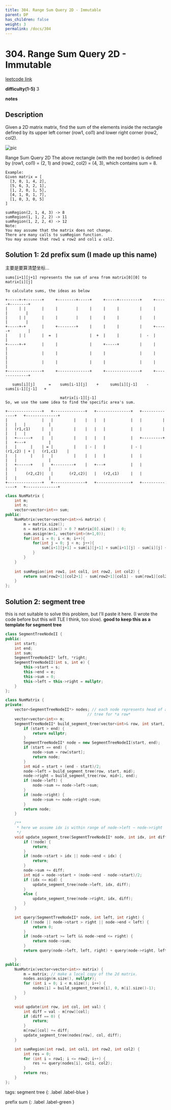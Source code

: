 ```yaml
---
title: 304. Range Sum Query 2D - Immutable
parent: DP
has_children: false
weight: 3
permalink: /docs/304
---
```

# 304. Range Sum Query 2D - Immutable
[leetcode link](https://leetcode.com/problems/range-sum-query-2d-immutable/)

**difficulty(1-5)** 
3

**notes**   


## Description
Given a 2D matrix matrix, find the sum of the elements inside the rectangle defined by its upper left corner (row1, col1) and lower right corner (row2, col2).

![pic](https://leetcode.com/static/images/courses/range_sum_query_2d.png)

Range Sum Query 2D
The above rectangle (with the red border) is defined by (row1, col1) = (2, 1) and (row2, col2) = (4, 3), which contains sum = 8.
```
Example:
Given matrix = [
  [3, 0, 1, 4, 2],
  [5, 6, 3, 2, 1],
  [1, 2, 0, 1, 5],
  [4, 1, 0, 1, 7],
  [1, 0, 3, 0, 5]
]

sumRegion(2, 1, 4, 3) -> 8
sumRegion(1, 1, 2, 2) -> 11
sumRegion(1, 2, 2, 4) -> 12
Note:
You may assume that the matrix does not change.
There are many calls to sumRegion function.
You may assume that row1 ≤ row2 and col1 ≤ col2.
```

## Solution 1: 2d prefix sum (I made up this name)

主要是要算清楚坐标...

```
sums[i+1][j+1] represents the sum of area from matrix[0][0] to matrix[i][j]

To calculate sums, the ideas as below

+-----+-+-------+     +--------+-----+     +-----+---------+     +-----+--------+
|     | |       |     |        |     |     |     |         |     |     |        |
|     | |       |     |        |     |     |     |         |     |     |        |
+-----+-+       |     +--------+     |     |     |         |     +-----+        |
|     | |       |  =  |              |  +  |     |         |  -  |              |
+-----+-+       |     |              |     +-----+         |     |              |
|               |     |              |     |               |     |              |
|               |     |              |     |               |     |              |
+---------------+     +--------------+     +---------------+     +--------------+

   sums[i][j]      =    sums[i-1][j]    +     sums[i][j-1]    -   sums[i-1][j-1]   +  

                        matrix[i-1][j-1]
So, we use the same idea to find the specific area's sum.

+---------------+   +--------------+   +---------------+   +--------------+   +--------------+
|               |   |         |    |   |   |           |   |         |    |   |   |          |
|   (r1,c1)     |   |         |    |   |   |           |   |         |    |   |   |          |
|   +------+    |   |         |    |   |   |           |   +---------+    |   +---+          |
|   |      |    | = |         |    | - |   |           | - |      (r1,c2) | + |   (r1,c1)    |
|   |      |    |   |         |    |   |   |           |   |              |   |              |
|   +------+    |   +---------+    |   +---+           |   |              |   |              |
|        (r2,c2)|   |       (r2,c2)|   |   (r2,c1)     |   |              |   |              |
+---------------+   +--------------+   +---------------+   +--------------+   +--------------+
```

```c++
class NumMatrix {
    int m;
    int n;
    vector<vector<int>> sum;
public:
    NumMatrix(vector<vector<int>>& matrix) {
        m = matrix.size();
        n = matrix.size() > 0 ? matrix[0].size() : 0;
        sum.assign(m+1, vector<int>(n+1,0));
        for(int i = 0; i < m; i++){
            for(int j = 0; j < n; j++){
                sum[i+1][j+1] = sum[i][j+1] + sum[i+1][j] - sum[i][j] + matrix[i][j];
            }
        }
    }
    
    int sumRegion(int row1, int col1, int row2, int col2) {
        return sum[row2+1][col2+1] - sum[row2+1][col1] - sum[row1][col2+1] + sum[row1][col1];
    }
};
```
## Solution 2: segment tree
this is not suitable to solve this problem, but I'll paste it here. (I wrote the
code before but this will TLE I think, too slow).
**good to keep this as a template for segment tree**

```c++
class SegmentTreeNodeII {
public:
    int start;
    int end;
    int sum;
    SegmentTreeNodeII* left, *right;
    SegmentTreeNodeII(int s, int e) {
        this->start = s;
        this->end = e;
        this->sum = 0;
        this->left = this->right = nullptr;
    }
};

class NumMatrix {
private:
    vector<SegmentTreeNodeII*> nodes; // each node represents head of a segment
                                    // tree for *a row* 
    vector<vector<int>> m;
    SegmentTreeNodeII* build_segment_tree(vector<int>& row, int start, int end) {
        if (start > end) {
            return nullptr;
        }
        SegmentTreeNodeII* node = new SegmentTreeNodeII(start, end);
        if (start == end) {
            node->sum = row[start];
            return node;
        }
        int mid = start + (end - start)/2;
        node->left = build_segment_tree(row, start, mid);
        node->right = build_segment_tree(row, mid+1, end);
        if (node->left) {
            node->sum += node->left->sum;
        }
        if (node->right) {
            node->sum += node->right->sum;
        }
        return node;
    }

    /**
     * here we assume idx is within range of node->left ~ node->right
     */
    void update_segment_tree(SegmentTreeNodeII* node, int idx, int diff) {
        if (!node) {
            return;
        }
        if (node->start > idx || node->end < idx) {
            return;
        }
        node->sum += diff;
        int mid = node->start + (node->end - node->start)/2;
        if (idx <= mid) {
            update_segment_tree(node->left, idx, diff);
        }
        else {
            update_segment_tree(node->right, idx, diff);
        }
    }

    int query(SegmentTreeNodeII* node, int left, int right) {
        if (!node || node->start > right || node->end < left) {
            return 0;
        }
        if (node->start >= left && node->end <= right) {
            return node->sum;
        }
        return query(node->left, left, right) + query(node->right, left, right);

    }
public:
    NumMatrix(vector<vector<int>> matrix) {
        m = matrix; // make a local copy of the 2d matrix.
        nodes.assign(m.size(), nullptr);
        for (int i = 0; i < m.size(); i++) {
            nodes[i] = build_segment_tree(m[i], 0, m[i].size()-1);
        }
    }

    void update(int row, int col, int val) {
        int diff = val - m[row][col];
        if (diff == 0) {
            return;
        }
        m[row][col] += diff;
        update_segment_tree(nodes[row], col, diff);
    }

    int sumRegion(int row1, int col1, int row2, int col2) {
        int res = 0;
        for (int i = row1; i <= row2; i++) {
            res += query(nodes[i], col1, col2);
        }
        return res;
    }
};
```

tags:
segment tree
{: .label .label-blue }

prefix sum
{: .label .label-green }
<!-- 
New release
{: .label .label-purple }

Coming soon
{: .label .label-yellow }

Deprecated
{: .label .label-red } -->
